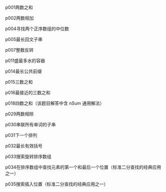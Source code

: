 p001两数之和

p002两数相加

p004寻找两个正序数组的中位数

p005最长回文子串

p007整数反转

p011盛最多水的容器

p014最长公共前缀

p015三数之和

p016最接近的三数之和

p018四数之和（该题目解答中含 nSum 通用解法）

p029两数相除

p030串联所有单词的子串

p031下一个排列

p032最长有效括号

p033搜索旋转排序数组

p034在排序数组中查找元素的第一个和最后一个位置（标准二分查找的经典应用之一）

p035搜索插入位置（标准二分查找的经典应用之一）